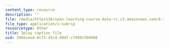 ```yaml
---
content_type: resource
description: ''
file: /media/https%3A/open-learning-course-data-rc.s3.amazonaws.com/8-333-statistical-mechanics-i-statistical-mechanics-of-particles-fall-2013/296ecea40c7545cdd9dfc7499c50d988_t7pTpwMjQ5I.srt
file_type: application/x-subrip
resourcetype: Other
title: 3play caption file
uid: 296ecea4-0c75-45cd-d9df-c7499c50d988
---
```

